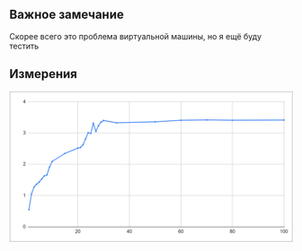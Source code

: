 ## Важное замечание
Скорее всего это проблема виртуальной машины, но я ещё буду тестить
## Измерения
![itegrator](https://github.com/NikitaAgeev/3_sem_22_23/blob/main/task4/my_code/%D0%B8%D0%BD%D1%82%D0%B5%D0%B3%D1%80%D0%B0%D1%82%D0%BE%D1%80.png)
